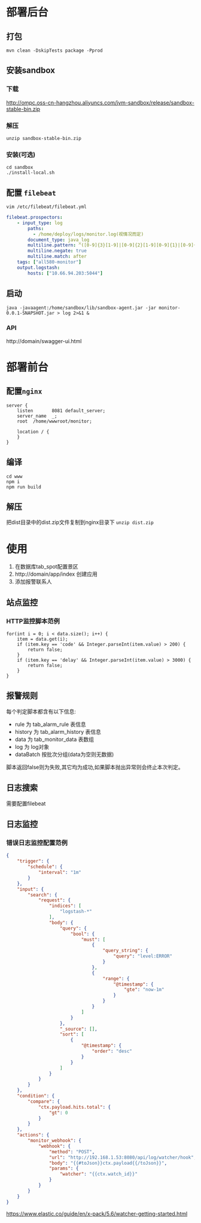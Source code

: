 # 部署后台
## 打包
```
mvn clean -DskipTests package -Pprod
```
## 安装sandbox
### 下载
http://ompc.oss-cn-hangzhou.aliyuncs.com/jvm-sandbox/release/sandbox-stable-bin.zip
### 解压
`unzip sandbox-stable-bin.zip`
### 安装(可选)
```
cd sandbox
./install-local.sh
```
## 配置 `filebeat`
`vim /etc/filebeat/filebeat.yml`

```yaml
filebeat.prospectors:
    - input_type: log
        paths:
          - /home/deploy/logs/monitor.log(视情况而定)
        document_type: java_log
        multiline.pattern: ^([0-9]{3}[1-9]|[0-9]{2}[1-9][0-9]{1}|[0-9]{1}[1-9][0-9]{2}|[1-9][0-9]{3})-(((0[13578]|1[02])-(0[1-9]|[12][0-9]|3[01]))|((0[469]|11)-(0[1-9]|[12][0-9]|30))|(02-(0[1-9]|[1][0-9]|2[0-8])))
        multiline.negate: true
        multiline.match: after
    tags: ["all580-monitor"]
    output.logstash:
        hosts: ["10.66.94.203:5044"]
```
## 启动 
```
java -javaagent:/home/sandbox/lib/sandbox-agent.jar -jar monitor-0.0.1-SNAPSHOT.jar > log 2>&1 &
```

### API
http://domain/swagger-ui.html

# 部署前台
## 配置`nginx`
```
server {
    listen       8081 default_server;
    server_name  _;
    root  /home/wwwroot/monitor;
    
    location / {
    }                                                                                                                                                                                                                                                                     
}
```
## 编译
```
cd www 
npm i
npm run build
```
## 解压
把dist目录中的dist.zip文件复制到nginx目录下
`unzip dist.zip`

# 使用
1. 在数据库tab_spot配置景区
2. http://domain/app/index 创建应用
3. 添加报警联系人

## 站点监控
### HTTP监控脚本范例
```
for(int i = 0; i < data.size(); i++) {
    item = data.get(i);
    if (item.key == 'code' && Integer.parseInt(item.value) > 200) {
        return false;   
    }
    if (item.key == 'delay' && Integer.parseInt(item.value) > 3000) {
        return false;
    }
}
```

## 报警规则
每个判定脚本都含有以下信息:
- rule 为 tab_alarm_rule 表信息
- history 为 tab_alarm_history 表信息
- data 为 tab_monitor_data 表数组
- log 为 log对象
- dataBatch 按批次分组(data为空则无数据)

脚本返回false则为失败,其它均为成功,如果脚本抛出异常则会终止本次判定。

## 日志搜索
需要配置filebeat

## 日志监控
### 错误日志监控配置范例
```json
{
    "trigger": {
        "schedule": {
            "interval": "1m"
        }
    },
    "input": {
        "search": {
            "request": {
                "indices": [
                    "logstash-*"
                ],
                "body": {
                    "query": {
                        "bool": {
                            "must": [
                                {
                                    "query_string": {
                                        "query": "level:ERROR"
                                    }
                                },
                                {
                                    "range": {
                                        "@timestamp": {
                                            "gte": "now-1m"
                                        }
                                    }
                                }
                            ]
                        }
                    },
                    "_source": [],
                    "sort": [
                        {
                            "@timestamp": {
                                "order": "desc"
                            }
                        }
                    ]
                }
            }
        }
    },
    "condition": {
        "compare": {
            "ctx.payload.hits.total": {
                "gt": 0
            }
        }
    },
    "actions": {
        "monitor_webhook": {
            "webhook": {
                "method": "POST",              
                "url": "http://192.168.1.53:8080/api/log/watcher/hook",
                "body": "{{#toJson}}ctx.payload{{/toJson}}",
                "params": {
                    "watcher": "{{ctx.watch_id}}"
                }
            }
        }
    }
}
```
https://www.elastic.co/guide/en/x-pack/5.6/watcher-getting-started.html


